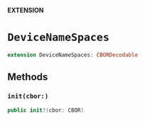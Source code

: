 **EXTENSION**

# `DeviceNameSpaces`
```swift
extension DeviceNameSpaces: CBORDecodable
```

## Methods
### `init(cbor:)`

```swift
public init?(cbor: CBOR)
```
